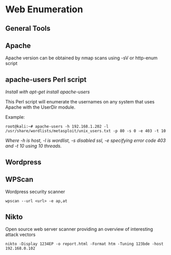 # **Web Enumeration**
## **General Tools**

## Apache
Apache version can be obtained by nmap scans using -sV or http-enum script

## apache-users Perl script

_Install with apt-get install apache-users_

This Perl script will enumerate the usernames on any system that uses Apache with the UserDir module.

Example:
```
root@kali:~# apache-users -h 192.168.1.202 -l /usr/share/wordlists/metasploit/unix_users.txt -p 80 -s 0 -e 403 -t 10
```
_Where -h is host, -l is wordlist, -s disabled ssl, -e specifying error code 403 and -t 10 using 10 threads._

## **Wordpress**

## WPScan

Wordpress security scanner
```
wpscan --url <url> -e ap,at
```


## Nikto

Open source web server scanner providing an overview of interesting attack vectors

```
nikto -Display 1234EP -o report.html -Format htm -Tuning 123bde -host 192.168.0.102
```

